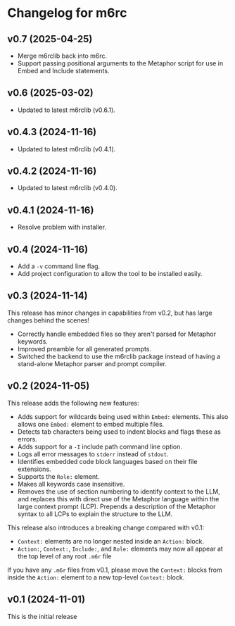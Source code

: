 # Changelog for m6rc

## v0.7 (2025-04-25)

- Merge m6rclib back into m6rc.
- Support passing positional arguments to the Metaphor script for use in Embed and Include
  statements.

## v0.6 (2025-03-02)

- Updated to latest m6rclib (v0.6.1).

## v0.4.3 (2024-11-16)

- Updated to latest m6rclib (v0.4.1).

## v0.4.2 (2024-11-16)

- Updated to latest m6rclib (v0.4.0).

## v0.4.1 (2024-11-16)

- Resolve problem with installer.

## v0.4 (2024-11-16)

- Add a `-v` command line flag.
- Add project configuration to allow the tool to be installed easily.

## v0.3 (2024-11-14)

This release has minor changes in capabilities from v0.2, but has large changes behind the scenes!

- Correctly handle embedded files so they aren't parsed for Metaphor keywords.
- Improved preamble for all generated prompts.
- Switched the backend to use the m6rclib package instead of having a stand-alone Metaphor parser
  and prompt compiler.

## v0.2 (2024-11-05)

This release adds the following new features:

- Adds support for wildcards being used within `Embed:` elements.  This also allows one `Embed:`
  element to embed multiple files.
- Detects tab characters being used to indent blocks and flags these as errors.
- Adds support for a `-I` include path command line option.
- Logs all error messages to `stderr` instead of `stdout`.
- Identifies embedded code block languages based on their file extensions.
- Supports the `Role:` element.
- Makes all keywords case insensitive.
- Removes the use of section numbering to identify context to the LLM, and replaces this with
  direct use of the Metaphor language within the large context prompt (LCP).  Prepends a
  description of the Metaphor syntax to all LCPs to explain the structure to the LLM.

This release also introduces a breaking change compared with v0.1:

- `Context:` elements are no longer nested inside an `Action:` block.
- `Action:`, `Context:`, `Include:`, and `Role:` elements may now all appear at the top level
  of any root `.m6r` file

If you have any `.m6r` files from v0.1, please move the `Context:` blocks from
inside the `Action:` element to a new top-level `Context:` block.

## v0.1 (2024-11-01)

This is the initial release
